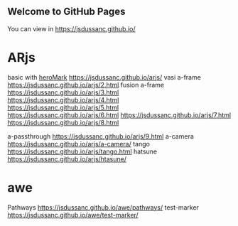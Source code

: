## Welcome to GitHub Pages
You can view in https://jsdussanc.github.io/

# ARjs
basic with [heroMark](https://github.com/jeromeetienne/AR.js/blob/master/README.md) https://jsdussanc.github.io/arjs/
vasi a-frame  https://jsdussanc.github.io/arjs/2.html
fusion a-frame https://jsdussanc.github.io/arjs/3.html https://jsdussanc.github.io/arjs/4.html https://jsdussanc.github.io/arjs/5.html https://jsdussanc.github.io/arjs/6.html https://jsdussanc.github.io/arjs/7.html https://jsdussanc.github.io/arjs/8.html

a-passthrough https://jsdussanc.github.io/arjs/9.html
a-camera https://jsdussanc.github.io/arjs/a-camera/
tango https://jsdussanc.github.io/arjs/tango.html
hatsune  https://jsdussanc.github.io/arjs/htasune/

# awe
Pathways https://jsdussanc.github.io/awe/pathways/
test-marker https://jsdussanc.github.io/awe/test-marker/